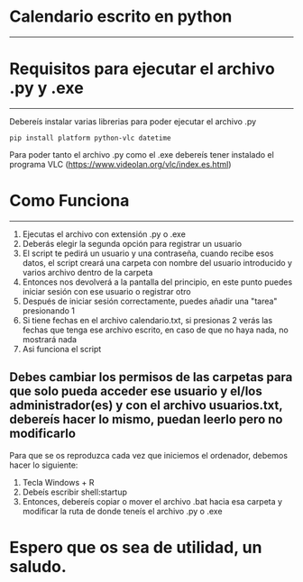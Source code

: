 # Calendario escrito en python
<hr>

# Requisitos para ejecutar el archivo .py y .exe
<hr>

Debereís instalar varias librerias para poder ejecutar el archivo .py

<code>pip install platform python-vlc datetime</code>


Para poder tanto el archivo .py como el .exe debereís tener instalado el programa VLC (https://www.videolan.org/vlc/index.es.html)


# Como Funciona
<hr>

1. Ejecutas el archivo con extensión .py o .exe
2. Deberás elegir la segunda opción para registrar un usuario
3. El script te pedirá un usuario y una contraseña, cuando recibe esos datos, el script creará una carpeta con nombre del usuario introducido y varios archivo dentro de la carpeta
4. Entonces nos devolverá a la pantalla del principio, en este punto puedes iniciar sesión con ese usuario o registrar otro
5. Después de iniciar sesión correctamente, puedes añadir una "tarea" presionando 1
6. Si tiene fechas en el archivo calendario.txt, si presionas 2 verás las fechas que tenga ese archivo escrito, en caso de que no haya nada, no mostrará nada
7. Asi funciona el script


<h2>Debes cambiar los permisos de las carpetas para que solo pueda acceder ese usuario y el/los administrador(es) y con el archivo usuarios.txt, debereís hacer lo mismo, puedan leerlo pero no modificarlo</h2>



Para que se os reproduzca cada vez que iniciemos el ordenador, debemos hacer lo siguiente:

1. Tecla Windows + R
2. Debeís escribir shell:startup
3. Entonces, debereís copiar o mover el archivo .bat hacia esa carpeta y modificar la ruta de donde teneís el archivo .py o .exe


# Espero que os sea de utilidad, un saludo.
